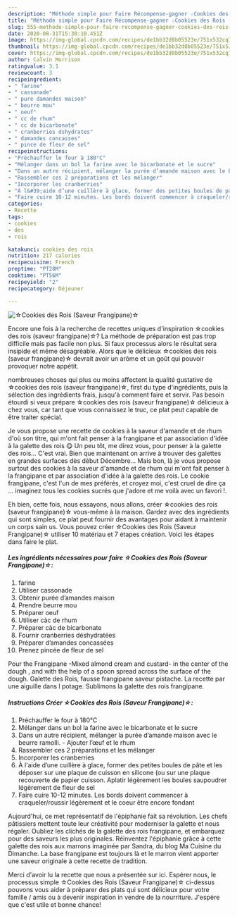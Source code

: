 ```yaml
---
description: "Méthode simple pour Faire Récompense-gagner ☆Cookies des Rois (Saveur Frangipane)☆"
title: "Méthode simple pour Faire Récompense-gagner ☆Cookies des Rois (Saveur Frangipane)☆"
slug: 555-methode-simple-pour-faire-recompense-gagner-cookies-des-rois-saveur-frangipane
date: 2020-08-31T15:30:10.451Z
image: https://img-global.cpcdn.com/recipes/de1bb32d8b05523e/751x532cq70/☆cookies-des-rois-saveur-frangipane☆-photo-principale-de-la-recette.jpg
thumbnail: https://img-global.cpcdn.com/recipes/de1bb32d8b05523e/751x532cq70/☆cookies-des-rois-saveur-frangipane☆-photo-principale-de-la-recette.jpg
cover: https://img-global.cpcdn.com/recipes/de1bb32d8b05523e/751x532cq70/☆cookies-des-rois-saveur-frangipane☆-photo-principale-de-la-recette.jpg
author: Calvin Morrison
ratingvalue: 3.1
reviewcount: 3
recipeingredient:
- " farine"
- " cassonade"
- " pure damandes maison"
- " beurre mou"
- " oeuf"
- " cc de rhum"
- " cc de bicarbonate"
- " cranberries dshydrates"
- " damandes concasses"
- " pince de fleur de sel"
recipeinstructions:
- "Préchauffer le four à 180°C"
- "Mélanger dans un bol la farine avec le bicarbonate et le sucre"
- "Dans un autre récipient, mélanger la purée d’amande maison avec le beurre ramolli. Ajouter l’œuf et le rhum"
- "Rassembler ces 2 préparations et les mélanger"
- "Incorporer les cranberries"
- "À l&#39;aide d’une cuillère à glace, former des petites boules de pâte et les déposer sur une plaque de cuisson en silicone (ou sur une plaque recouverte de papier cuisson. Aplatir légèrement les boules saupoudrer légèrement de fleur de sel"
- "Faire cuire 10-12 minutes. Les bords doivent commencer à craqueler/roussir légèrement et le coeur être encore fondant"
categories:
- Recette
tags:
- cookies
- des
- rois

katakunci: cookies des rois 
nutrition: 217 calories
recipecuisine: French
preptime: "PT28M"
cooktime: "PT56M"
recipeyield: "2"
recipecategory: Déjeuner

---
```



![☆Cookies des Rois (Saveur Frangipane)☆](https://img-global.cpcdn.com/recipes/de1bb32d8b05523e/751x532cq70/☆cookies-des-rois-saveur-frangipane☆-photo-principale-de-la-recette.jpg)

Encore une fois à la recherche de recettes uniques d'inspiration ☆cookies des rois (saveur frangipane)☆? La méthode de préparation est pas trop difficile mais pas facile non plus. Si faux processus alors le résultat sera insipide et même désagréable. Alors que le délicieux ☆cookies des rois (saveur frangipane)☆ devrait avoir un arôme et un goût qui pouvoir provoquer notre appétit.

nombreuses choses qui plus ou moins affectent la qualité gustative de ☆cookies des rois (saveur frangipane)☆, first du type d'ingrédients, puis la sélection des ingrédients frais, jusqu'à comment faire et servir. Pas besoin étourdi si veux prépare ☆cookies des rois (saveur frangipane)☆ délicieux à chez vous, car tant que vous connaissez le truc, ce plat peut capable de être traiter spécial.

Je vous propose une recette de cookies à la saveur d&#39;amande et de rhum d&#39;où son titre, qui m&#39;ont fait penser à la frangipane et par association d&#39;idée à la galette des rois 😋 Un peu tôt, me direz vous, pour penser à la galette des rois… C&#39;est vrai. Bien que maintenant on arrive à trouver des galettes en grandes surfaces dès début Décembre… Mais bon, là je vous propose surtout des cookies à la saveur d&#39;amande et de rhum qui m&#39;ont fait penser à la frangipane et par association d&#39;idée à la galette des rois. Le cookie frangipane, c&#39;est l&#39;un de mes préférés, et croyez moi, c&#39;est cruel de dire ça … imaginez tous les cookies sucrés que j&#39;adore et me voilà avec un favori !.


Eh bien, cette fois, nous essayons, nous allons, créer ☆cookies des rois (saveur frangipane)☆ vous-même à la maison. Gardez avec des ingrédients qui sont simples, ce plat peut fournir des avantages pour aidant à maintenir un corps sain us. Vous pouvez créer ☆Cookies des Rois (Saveur Frangipane)☆ utiliser 10 matériau et 7 étapes création. Voici les étapes dans faire le plat.

<!--inarticleads1-->

##### Les ingrédients nécessaires pour faire ☆Cookies des Rois (Saveur Frangipane)☆:

1.   farine
1. Utiliser  cassonade
1. Obtenir  purée d’amandes maison
1. Prendre  beurre mou
1. Préparer  oeuf
1. Utiliser  càc de rhum
1. Préparer  càc de bicarbonate
1. Fournir  cranberries déshydratées
1. Préparer  d’amandes concassées
1. Prenez  pincée de fleur de sel


Pour the Frangipane -Mixed almond cream and custard- in the center of the dough , and with the help of a spoon spread across the surface of the dough. Galette des Rois, fausse frangipane saveur pistache. La recette par une aiguille dans l potage. Sublimons la galette des rois frangipane. 

<!--inarticleads2-->

##### Instructions Créer ☆Cookies des Rois (Saveur Frangipane)☆:

1. Préchauffer le four à 180°C
1. Mélanger dans un bol la farine avec le bicarbonate et le sucre
1. Dans un autre récipient, mélanger la purée d’amande maison avec le beurre ramolli. - Ajouter l’œuf et le rhum
1. Rassembler ces 2 préparations et les mélanger
1. Incorporer les cranberries
1. À l&#39;aide d’une cuillère à glace, former des petites boules de pâte et les déposer sur une plaque de cuisson en silicone (ou sur une plaque recouverte de papier cuisson. Aplatir légèrement les boules saupoudrer légèrement de fleur de sel
1. Faire cuire 10-12 minutes. Les bords doivent commencer à craqueler/roussir légèrement et le coeur être encore fondant


Aujourd&#39;hui, ce met représentatif de l&#39;épiphanie fait sa révolution. Les chefs pâtissiers mettent toute leur créativité pour moderniser la galette et nous régaler. Oubliez les clichés de la galette des rois frangipane, et embarquez pour des saveurs les plus originales. Réinventez l&#39;épiphanie grâce à cette galette des rois aux marrons imaginée par Sandra, du blog Ma Cuisine du Dimanche. La base frangipane est toujours là et le marron vient apporter une saveur originale à cette recette de tradition. 


Merci d'avoir lu la recette que nous a présentée sur ici. Espérer nous, le processus simple ☆Cookies des Rois (Saveur Frangipane)☆ ci-dessus pouvons vous aider à préparer des plats qui sont délicieux pour votre famille / amis ou à devenir inspiration in vendre de la nourriture. J'espère que c'est utile et bonne chance!
